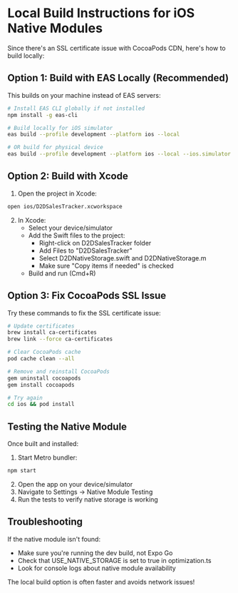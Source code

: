 # Local Build Instructions for iOS Native Modules

Since there's an SSL certificate issue with CocoaPods CDN, here's how to build locally:

## Option 1: Build with EAS Locally (Recommended)

This builds on your machine instead of EAS servers:

```bash
# Install EAS CLI globally if not installed
npm install -g eas-cli

# Build locally for iOS simulator
eas build --profile development --platform ios --local

# OR build for physical device
eas build --profile development --platform ios --local --ios.simulator false
```

## Option 2: Build with Xcode

1. Open the project in Xcode:
```bash
open ios/D2DSalesTracker.xcworkspace
```

2. In Xcode:
   - Select your device/simulator
   - Add the Swift files to the project:
     - Right-click on D2DSalesTracker folder
     - Add Files to "D2DSalesTracker"
     - Select D2DNativeStorage.swift and D2DNativeStorage.m
     - Make sure "Copy items if needed" is checked
   - Build and run (Cmd+R)

## Option 3: Fix CocoaPods SSL Issue

Try these commands to fix the SSL certificate issue:

```bash
# Update certificates
brew install ca-certificates
brew link --force ca-certificates

# Clear CocoaPods cache
pod cache clean --all

# Remove and reinstall CocoaPods
gem uninstall cocoapods
gem install cocoapods

# Try again
cd ios && pod install
```

## Testing the Native Module

Once built and installed:

1. Start Metro bundler:
```bash
npm start
```

2. Open the app on your device/simulator
3. Navigate to Settings → Native Module Testing
4. Run the tests to verify native storage is working

## Troubleshooting

If the native module isn't found:
- Make sure you're running the dev build, not Expo Go
- Check that USE_NATIVE_STORAGE is set to true in optimization.ts
- Look for console logs about native module availability

The local build option is often faster and avoids network issues!